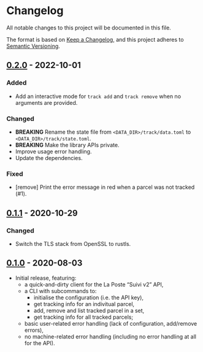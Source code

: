 # Changelog

All notable changes to this project will be documented in this file.

The format is based on [Keep a Changelog](https://keepachangelog.com/en/1.0.0/),
and this project adheres to [Semantic
Versioning](https://semver.org/spec/v2.0.0.html).

## [0.2.0] - 2022-10-01

### Added

* Add an interactive mode for `track add` and `track remove` when no arguments
    are provided.

### Changed

* **BREAKING** Rename the state file from `<DATA_DIR>/track/data.toml` to
    `<DATA_DIR>/track/state.toml`.
* **BREAKING** Make the library APIs private.
* Improve usage error handling.
* Update the dependencies.

### Fixed

* [remove] Print the error message in red when a parcel was not tracked (#1).

## [0.1.1] - 2020-10-29

### Changed

* Switch the TLS stack from OpenSSL to rustls.

## [0.1.0] - 2020-08-03

* Initial release, featuring:
    * a quick-and-dirty client for the La Poste “Suivi v2” API,
    * a CLI with subcommands to:
        * initialise the configuration (i.e. the API key),
        * get tracking info for an indivitual parcel,
        * add, remove and list tracked parcel in a set,
        * get tracking info for all tracked parcels;
    * basic user-related error handling (lack of configuration, add/remove
      errors),
    * no machine-related error handling (including no error handling at all for
      the API).

[0.2.0]: https://github.com/ejpcmac/track/compare/v0.1.1...0.2.0
[0.1.1]: https://github.com/ejpcmac/track/compare/v0.1.0...0.1.1
[0.1.0]: https://github.com/ejpcmac/track/releases/tag/v0.1.0
